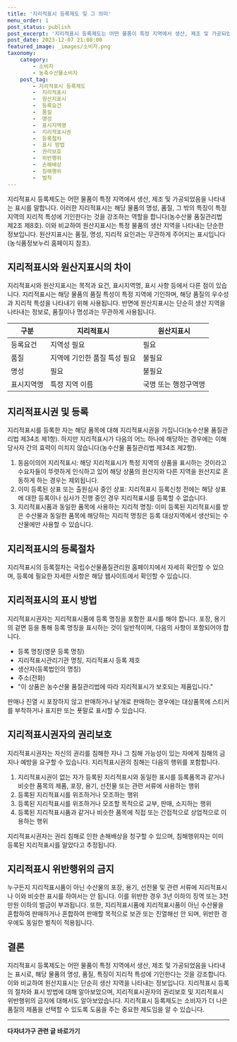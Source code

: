 ```yaml
---
title: '지리적표시 등록제도 및 그 의미'
menu_order: 1
post_status: publish
post_excerpt: '지리적표시 등록제도는 어떤 물품이 특정 지역에서 생산, 제조 및 가공되었음을 나타내는 표시를 말합니다. 이러한 지리적표시는 해당 물품의 명성, 품질, 그 밖의 특징이 특정 지역의 지리적 특성에 기인한다는 것을 강조하는 역할을 합니다 농수산물 품질관리법 제2조 제8호 . 이와 비교하여 원산지표시는 특정 물품의 생산 지역을 나타내는 단순한 정보입니다. 원산지표시는 품질, 명성, 지리적 요인과는 무관하게 주어지는 표시입니다 농식품정보누리 홈페이지 참조 .'
post_date: 2023-12-07 21:08:00
featured_image: _images/소비자.png
taxonomy:
    category:
        - 소비자
        - 농축수산물소비자
    post_tag:
        - 지리적표시 등록제도
        -  지리적표시
        -  원산지표시
        -  등록요건
        -  품질
        -  명성
        -  표시지역명
        -  지리적표시권
        -  등록절차
        -  표시 방법
        -  권리보호
        -  위반행위
        -  손해배상
        -  침해행위
        -  벌칙
---
```



지리적표시 등록제도는 어떤 물품이 특정 지역에서 생산, 제조 및 가공되었음을 나타내는 표시를 말합니다. 이러한 지리적표시는 해당 물품의 명성, 품질, 그 밖의 특징이 특정 지역의 지리적 특성에 기인한다는 것을 강조하는 역할을 합니다(농수산물 품질관리법 제2조 제8호). 이와 비교하여 원산지표시는 특정 물품의 생산 지역을 나타내는 단순한 정보입니다. 원산지표시는 품질, 명성, 지리적 요인과는 무관하게 주어지는 표시입니다(농식품정보누리 홈페이지 참조).

## 지리적표시와 원산지표시의 차이

지리적표시와 원산지표시는 목적과 요건, 표시지역명, 표시 사항 등에서 다른 점이 있습니다. 지리적표시는 해당 물품의 품질 특성이 특정 지역에 기인하며, 해당 품질의 우수성과 지리적 특성을 나타내기 위해 사용됩니다. 반면에 원산지표시는 단순히 생산 지역을 나타내는 정보로, 품질이나 명성과는 무관하게 사용됩니다.

|구분|지리적표시|원산지표시|
|---|---|---|
|등록요건|지역성 필요|필요|
|품질|지역에 기인한 품질 특성 필요|불필요|
|명성|필요|불필요|
|표시지역명|특정 지역 이름|국명 또는 행정구역명|

## 지리적표시권 및 등록

지리적표시를 등록한 자는 해당 품목에 대해 지리적표시권을 가집니다(농수산물 품질관리법 제34조 제1항). 하지만 지리적표시가 다음의 어느 하나에 해당하는 경우에는 이해 당사자 간의 효력이 미치지 않습니다(농수산물 품질관리법 제34조 제2항).

1. 동음이의어 지리적표시: 해당 지리적표시가 특정 지역의 상품을 표시하는 것이라고 수요자들이 뚜렷하게 인식하고 있어 해당 상품의 원산지와 다른 지역을 원산지로 혼동하게 하는 경우는 제외됩니다.
2. 이미 등록된 상표 또는 출원심사 중인 상표: 지리적표시 등록신청 전에는 해당 상표에 대한 등록이나 심사가 진행 중인 경우 지리적표시를 등록할 수 없습니다.
3. 지리적표시품과 동일한 품목에 사용하는 지리적 명칭: 이미 등록된 지리적표시를 받은 수산물과 동일한 품목에 해당하는 지리적 명칭은 등록 대상지역에서 생산되는 수산물에만 사용할 수 있습니다.

## 지리적표시의 등록절차

지리적표시의 등록절차는 국립수산물품질관리원 홈페이지에서 자세히 확인할 수 있으며, 등록에 필요한 자세한 사항은 해당 웹사이트에서 확인할 수 있습니다.

## 지리적표시의 표시 방법

지리적표시권자는 지리적표시품에 등록 명칭을 포함한 표시를 해야 합니다. 포장, 용기의 겉면 등을 통해 등록 명칭을 표시하는 것이 일반적이며, 다음의 사항이 포함되어야 합니다.

- 등록 명칭(영문 등록 명칭)
- 지리적표시관리기관 명칭, 지리적표시 등록 제호
- 생산자(등록법인의 명칭)
- 주소(전화)
- "이 상품은 농수산물 품질관리법에 따라 지리적표시가 보호되는 제품입니다."

판매나 진열 시 포장하지 않고 판매하거나 낱개로 판매하는 경우에는 대상품목에 스티커를 부착하거나 표지판 또는 푯말로 표시할 수 있습니다.

## 지리적표시권자의 권리보호

지리적표시권자는 자신의 권리를 침해한 자나 그 침해 가능성이 있는 자에게 침해의 금지나 예방을 요구할 수 있습니다. 지리적표시권의 침해는 다음의 행위를 포함합니다.

1. 지리적표시권이 없는 자가 등록된 지리적표시와 동일한 표시를 등록품목과 같거나 비슷한 품목의 제품, 포장, 용기, 선전물 또는 관련 서류에 사용하는 행위
2. 등록된 지리적표시를 위조하거나 모조하는 행위
3. 등록된 지리적표시를 위조하거나 모조할 목적으로 교부, 판매, 소지하는 행위
4. 등록된 지리적표시품과 같거나 비슷한 품목에 직접 또는 간접적으로 상업적으로 이용하는 행위

지리적표시권자는 권리 침해로 인한 손해배상을 청구할 수 있으며, 침해행위자는 이미 등록된 지리적표시를 알았다고 추정됩니다.

## 지리적표시 위반행위의 금지

누구든지 지리적표시품이 아닌 수산물의 포장, 용기, 선전물 및 관련 서류에 지리적표시나 이와 비슷한 표시를 하여서는 안 됩니다. 이를 위반한 경우 3년 이하의 징역 또는 3천만원 이하의 벌금이 부과됩니다. 또한, 지리적표시품에 지리적표시품이 아닌 수산물을 혼합하여 판매하거나 혼합하여 판매할 목적으로 보관 또는 진열해선 안 되며, 위반한 경우에도 동일한 벌칙이 적용됩니다.

## 결론

지리적표시 등록제도는 어떤 물품이 특정 지역에서 생산, 제조 및 가공되었음을 나타내는 표시로, 해당 물품의 명성, 품질, 특징이 지리적 특성에 기인한다는 것을 강조합니다. 이와 비교하여 원산지표시는 단순히 생산 지역을 나타내는 정보입니다. 지리적표시 등록의 절차와 표시 방법에 대해 알아보았으며, 지리적표시권자의 권리보호 및 지리적표시 위반행위의 금지에 대해서도 알아보았습니다. 지리적표시 등록제도는 소비자가 더 나은 품질의 제품을 선택할 수 있도록 도움을 주는 중요한 제도임을 알 수 있습니다.
<!-- wp:separator -->
<hr class="wp-block-separator has-alpha-channel-opacity"/>
<!-- /wp:separator -->

<!-- wp:group {"backgroundColor":"base","layout":{"type":"constrained"}} -->
<div class="wp-block-group has-base-background-color has-background"><!-- wp:paragraph {"align":"center","fontSize":"medium"} -->
<p class="has-text-align-center has-large-font-size"><strong>다자녀가구 관련 글 바로가기</strong></p>
<!-- /wp:paragraph -->


<!-- wp:latest-posts
{"categories":[{"id":22700,"count":19,"description":"","link":"https://uknowlaw.com/category/%eb%8b%a4%ec%9e%90%eb%85%80%ea%b0%80%ea%b5%ac/","name":"다자녀가구","slug":"다자녀가구","taxonomy":"category","parent":0,"meta":[],"_links":{"self":[{"href":"https://uknowlaw.com/wp-json/wp/v2/categories/22700"}],"collection":[{"href":"https://uknowlaw.com/wp-json/wp/v2/categories"}],"about":[{"href":"https://uknowlaw.com/wp-json/wp/v2/taxonomies/category"}],"wp:post_type":[{"href":"https://uknowlaw.com/wp-json/wp/v2/posts?categories=22700"}],"curies":[{"name":"wp","href":"https://api.w.org/{rel}","templated":true}]}}],"postsToShow":100,"excerptLength":28,"postLayout":"grid","columns":2,"featuredImageAlign":"left","featuredImageSizeSlug":"large","fontSize":"small"} /--></div>
<!-- /wp:group -->